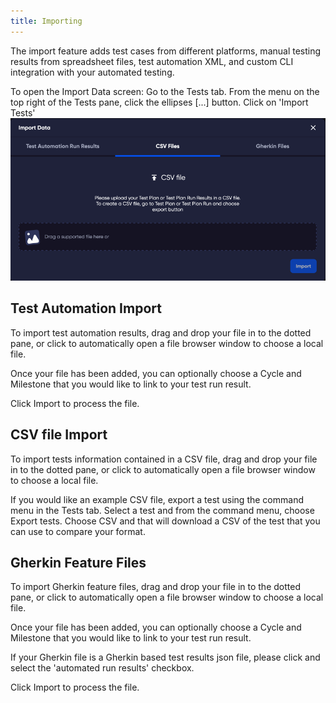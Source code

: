 ```yaml
---
title: Importing
---
```


The import feature adds test cases from different platforms, manual testing results from spreadsheet files, test automation XML, and custom CLI integration with your automated testing.

To open the Import Data screen:
Go to the Tests tab. 
From the menu on the top right of the Tests pane, click the ellipses [...] button. 
Click on 'Import Tests'
![img_22.png](img_22.png)

## Test Automation Import

To import test automation results, drag and drop your file in to the dotted pane, or click to automatically open a file browser window to choose a local file. 

Once your file has been added, you can optionally choose a Cycle and Milestone that you would like to link to your test run result.

Click Import to process the file.

## CSV file Import

To import tests information contained in a CSV file, drag and drop your file in to the dotted pane, or click to automatically open a file browser window to choose a local file.

If you would like an example CSV file, export a test using the command menu in the Tests tab. Select a test and from the command menu, choose Export tests. Choose CSV and that will download a CSV of the test that you can use to compare your format.

## Gherkin Feature Files
To import Gherkin feature files, drag and drop your file in to the dotted pane, or click to automatically open a file browser window to choose a local file.

Once your file has been added, you can optionally choose a Cycle and Milestone that you would like to link to your test run result.

If your Gherkin file is a Gherkin based test results json file, please click and select the 'automated run results' checkbox.

Click Import to process the file.
